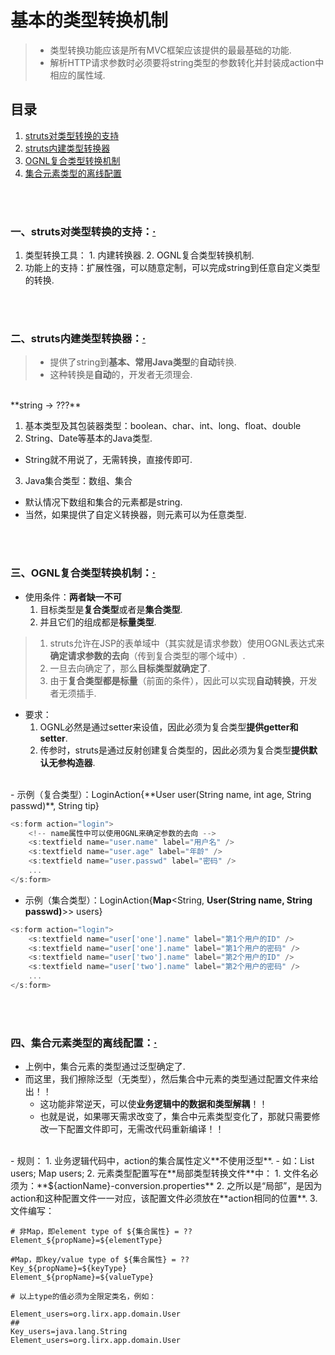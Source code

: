 # 基本的类型转换机制
> - 类型转换功能应该是所有MVC框架应该提供的最最基础的功能.
> - 解析HTTP请求参数时必须要将string类型的参数转化并封装成action中相应的属性域.

## 目录
1. [struts对类型转换的支持](#一struts对类型转换的支持)
2. [struts内建类型转换器](#二struts内建类型转换器)
3. [OGNL复合类型转换机制](#三ognl复合类型转换机制)
4. [集合元素类型的离线配置](#四集合元素类型的离线配置)

<br><br>

### 一、struts对类型转换的支持：[·](#目录)
  1. 类型转换工具：
    1. 内建转换器.
    2. OGNL复合类型转换机制.
  2. 功能上的支持：扩展性强，可以随意定制，可以完成string到任意自定义类型的转换.

<br><br>

### 二、struts内建类型转换器：[·](#目录)
> - 提供了string到**基本、常用Java类型**的**自动**转换.
> - 这种转换是**自动**的，开发者无须理会.

<br>
**string  ->  ???**

1. 基本类型及其包装器类型：boolean、char、int、long、float、double
2. String、Date等基本的Java类型.
  - String就不用说了，无需转换，直接传即可.
3. Java集合类型：数组、集合
  - 默认情况下数组和集合的元素都是string.
  - 当然，如果提供了自定义转换器，则元素可以为任意类型.

<br><br>

### 三、OGNL复合类型转换机制：[·](#目录)

- 使用条件：**两者缺一不可**
  1. 目标类型是**复合类型**或者是**集合类型**.
  2. 并且它们的组成都是**标量类型**.

> 1. struts允许在JSP的表单域中（其实就是请求参数）使用OGNL表达式来**确定请求参数的去向**（传到复合类型的哪个域中）.
> 2. 一旦去向确定了，那么**目标类型就确定了**.
> 3. 由于**复合类型都是标量**（前面的条件），因此可以实现**自动转换**，开发者无须插手.

- 要求：
  1. OGNL必然是通过setter来设值，因此必须为复合类型**提供getter和setter**.
  2. 传参时，struts是通过反射创建复合类型的，因此必须为复合类型**提供默认无参构造器**.


<br>
- 示例（复合类型）：LoginAction{**User user(String name, int age, String passwd)**, String tip}

```js
<s:form action="login">
    <!-- name属性中可以使用OGNL来确定参数的去向 -->
    <s:textfield name="user.name" label="用户名" />
    <s:textfield name="user.age" label="年龄" />
    <s:textfield name="user.passwd" label="密码" />
    ...
</s:form>
```

- 示例（集合类型）：LoginAction{**Map**\<String, **User(String name, String passwd)**\>> users}

```js
<s:form action="login">
    <s:textfield name="user['one'].name" label="第1个用户的ID" />
    <s:textfield name="user['one'].name" label="第1个用户的密码" />
    <s:textfield name="user['two'].name" label="第2个用户的ID" />
    <s:textfield name="user['two'].name" label="第2个用户的密码" />
    ...
</s:form>
```

<br><br>

### 四、集合元素类型的离线配置：[·](#目录)
- 上例中，集合元素的类型通过泛型确定了.
- 而这里，我们擦除泛型（无类型），然后集合中元素的类型通过配置文件来给出！！
  - 这功能非常逆天，可以使**业务逻辑中的数据和类型解耦**！！
  - 也就是说，如果哪天需求改变了，集合中元素类型变化了，那就只需要修改一下配置文件即可，无需改代码重新编译！！

<br>
- 规则：
  1. 业务逻辑代码中，action的集合属性定义**不使用泛型**.
    - 如：List users; Map users;
  2. 元素类型配置写在**局部类型转换文件**中：
    1. 文件名必须为：**${actionName}-conversion.properties**
    2. 之所以是“局部”，是因为action和这种配置文件一一对应，该配置文件必须放在**action相同的位置**.
    3. 文件编写：

```
# 非Map，即element type of ${集合属性} = ??
Element_${propName}=${elementType}

#Map，即key/value type of ${集合属性} = ??
Key_${propName}=${keyType}
Element_${propName}=${valueType}

# 以上type的值必须为全限定类名，例如：

Element_users=org.lirx.app.domain.User
##
Key_users=java.lang.String
Element_users=org.lirx.app.domain.User
```
